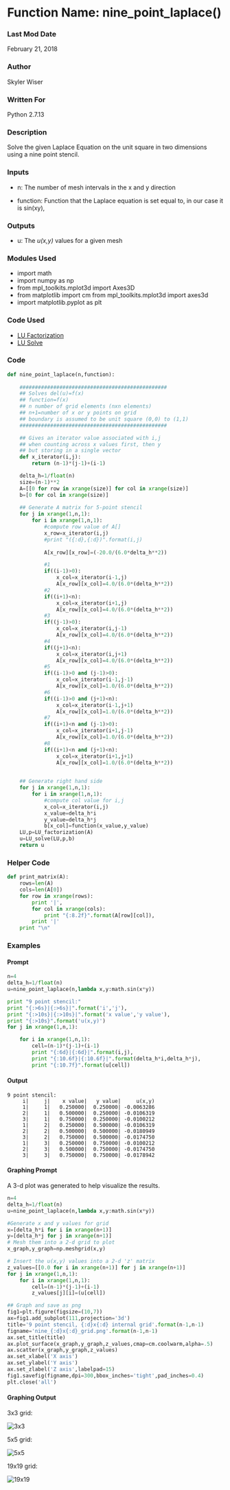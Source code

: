# Function Name: nine_point_laplace()

### Last Mod Date
February 21, 2018
### Author
Skyler Wiser
### Written For
Python 2.7.13
### Description
Solve the given Laplace Equation on the unit square in two dimensions using a nine point stencil.
### Inputs

* n: The number of mesh intervals in the x and y direction

* function: Function that the Laplace equation is set equal to, in our case it is sin(xy),


### Outputs

* u: The _u(x,y)_ values for a given mesh

### Modules Used

* import math
* import numpy as np
* from mpl_toolkits.mplot3d import Axes3D
* from matplotlib import cm
from mpl_toolkits.mplot3d import axes3d
* import matplotlib.pyplot as plt

### Code Used

* [LU Factorization](https://swiser.github.io/MATH5620/HW2/LU_factorization)
* [LU Solve](https://swiser.github.io/MATH5620/HW2/LU_solve)

### Code

```python
def nine_point_laplace(n,function):
    
    ################################################
    ## Solves del(u)=f(x)
    ## function=f(x)
    ## n number of grid elements (nxn elements)
    ## n+1=number of x or y points on grid
    ## boundary is assumed to be unit square (0,0) to (1,1)
    ################################################

    ## Gives an iterator value associated with i,j
    ## when counting across x values first, then y
    ## but storing in a single vector
    def x_iterator(i,j):
        return (n-1)*(j-1)+(i-1)

    delta_h=1/float(n)
    size=(n-1)**2
    A=[[0 for row in xrange(size)] for col in xrange(size)]
    b=[0 for col in xrange(size)]
    
    ## Generate A matrix for 5-point stencil
    for j in xrange(1,n,1):
        for i in xrange(1,n,1):
            #compute row value of A[]
            x_row=x_iterator(i,j)
            #print "({:d},{:d})".format(i,j)
            
            A[x_row][x_row]=(-20.0/(6.0*delta_h**2))

            #1
            if((i-1)>0):
                x_col=x_iterator(i-1,j)
                A[x_row][x_col]=4.0/(6.0*(delta_h**2))
            #2
            if((i+1)<n):
                x_col=x_iterator(i+1,j)
                A[x_row][x_col]=4.0/(6.0*(delta_h**2))
            #3
            if((j-1)>0):
                x_col=x_iterator(i,j-1)
                A[x_row][x_col]=4.0/(6.0*(delta_h**2))
            #4
            if((j+1)<n):
                x_col=x_iterator(i,j+1)
                A[x_row][x_col]=4.0/(6.0*(delta_h**2))
            #5
            if((i-1)>0 and (j-1)>0):
                x_col=x_iterator(i-1,j-1)
                A[x_row][x_col]=1.0/(6.0*(delta_h**2))
            #6
            if((i-1)>0 and (j+1)<n):
                x_col=x_iterator(i-1,j+1)
                A[x_row][x_col]=1.0/(6.0*(delta_h**2))
            #7
            if((i+1)<n and (j-1)>0):
                x_col=x_iterator(i+1,j-1)
                A[x_row][x_col]=1.0/(6.0*(delta_h**2))
            #8
            if((i+1)<n and (j+1)<n):
                x_col=x_iterator(i+1,j+1)
                A[x_row][x_col]=1.0/(6.0*(delta_h**2))

    
    ## Generate right hand side
    for j in xrange(1,n,1):
        for i in xrange(1,n,1):
            #compute col value for i,j
            x_col=x_iterator(i,j)
            x_value=delta_h*i
            y_value=delta_h*j
            b[x_col]=function(x_value,y_value)
    LU,p=LU_factorization(A)
    u=LU_solve(LU,p,b)
    return u
```
### Helper Code

```python
def print_matrix(A):
    rows=len(A)
    cols=len(A[0])
    for row in xrange(rows):
        print '|',
        for col in xrange(cols):
            print "{:8.2f}".format(A[row][col]),
        print '|'
    print "\n"
```

### Examples
#### Prompt

```python
n=4
delta_h=1/float(n)
u=nine_point_laplace(n,lambda x,y:math.sin(x*y))

print "9 point stencil:"
print "{:>6s}|{:>6s}|".format('i','j'),
print "{:>10s}|{:>10s}|".format('x value','y value'),
print "{:>10s}".format('u(x,y)')
for j in xrange(1,n,1):

    for i in xrange(1,n,1):
        cell=(n-1)*(j-1)+(i-1)
        print "{:6d}|{:6d}|".format(i,j),
        print "{:10.6f}|{:10.6f}|".format(delta_h*i,delta_h*j),
        print "{:10.7f}".format(u[cell])

```

#### Output

```
9 point stencil:
     i|     j|    x value|   y value|     u(x,y)
     1|     1|   0.250000|  0.250000| -0.0063286
     2|     1|   0.500000|  0.250000| -0.0106319
     3|     1|   0.750000|  0.250000| -0.0100212
     1|     2|   0.250000|  0.500000| -0.0106319
     2|     2|   0.500000|  0.500000| -0.0180949
     3|     2|   0.750000|  0.500000| -0.0174750
     1|     3|   0.250000|  0.750000| -0.0100212
     2|     3|   0.500000|  0.750000| -0.0174750
     3|     3|   0.750000|  0.750000| -0.0178942
```
#### Graphing Prompt

A 3-d plot was generated to help visualize the results.

```python
n=4
delta_h=1/float(n)
u=nine_point_laplace(n,lambda x,y:math.sin(x*y))

#Generate x and y values for grid
x=[delta_h*i for i in xrange(n+1)]
y=[delta_h*j for j in xrange(n+1)]
# Mesh them into a 2-d grid to plot
x_graph,y_graph=np.meshgrid(x,y)

# Insert the u(x,y) values into a 2-d 'z' matrix
z_values=[[0.0 for i in xrange(n+1)] for j in xrange(n+1)]
for j in xrange(1,n,1):
    for i in xrange(1,n,1):
        cell=(n-1)*(j-1)+(i-1)
        z_values[j][i]=(u[cell])

## Graph and save as png
fig1=plt.figure(figsize=(10,7))
ax=fig1.add_subplot(111,projection='3d')
title='9 point stencil, {:d}x{:d} internal grid'.format(n-1,n-1)
figname='nine_{:d}x{:d}_grid.png'.format(n-1,n-1)
ax.set_title(title)
ax.plot_surface(x_graph,y_graph,z_values,cmap=cm.coolwarm,alpha=.5)
ax.scatter(x_graph,y_graph,z_values)
ax.set_xlabel('X axis')
ax.set_ylabel('Y axis')
ax.set_zlabel('Z axis',labelpad=15)
fig1.savefig(figname,dpi=300,bbox_inches='tight',pad_inches=0.4)
plt.close('all')
```

#### Graphing Output
3x3 grid:

![3x3](https://swiser.github.io/MATH5620/HW3/nine_3x3_grid.png)

5x5 grid:

![5x5](https://swiser.github.io/MATH5620/HW3/nine_5x5_grid.png)

19x19 grid:

![19x19](https://swiser.github.io/MATH5620/HW3/nine_19x19_grid.png)


